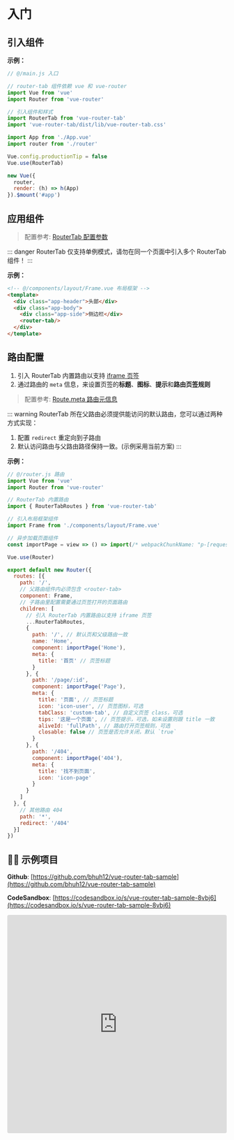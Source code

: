 # 入门

## 引入组件

**示例：**

``` javascript {8,9,15}
// @/main.js 入口

// router-tab 组件依赖 vue 和 vue-router
import Vue from 'vue'
import Router from 'vue-router'

// 引入组件和样式
import RouterTab from 'vue-router-tab'
import 'vue-router-tab/dist/lib/vue-router-tab.css'

import App from './App.vue'
import router from './router'

Vue.config.productionTip = false
Vue.use(RouterTab)

new Vue({
  router,
  render: (h) => h(App)
}).$mount('#app')

```

## 应用组件

> 配置参考: [RouterTab 配置参数](../../api/README.md#routertab-配置参数)

::: danger
RouterTab 仅支持单例模式，请勿在同一个页面中引入多个 RouterTab 组件！
:::

**示例：**

``` html {6}
<!-- @/components/layout/Frame.vue 布局框架 -->
<template>
  <div class="app-header">头部</div>
  <div class="app-body">
    <div class="app-side">侧边栏</div>
    <router-tab/>
  </div>
</template>
```

## 路由配置

1. 引入 RouterTab 内置路由以支持 [iframe 页签](iframe.md)
2. 通过路由的 `meta` 信息，来设置页签的**标题**、**图标**、**提示**和**路由页签规则**

> 配置参考: [Route.meta 路由元信息](../../api/README.md#route-meta-路由元信息)

::: warning
RouterTab 所在父路由必须提供能访问的默认路由，您可以通过两种方式实现：
1. 配置 `redirect` 重定向到子路由
2. 默认访问路由与父路由路径保持一致。(示例采用当前方案)
:::

**示例：**

``` javascript {6,9,18,20,22,24,26,36,37,38,39,40,41}
// @/router.js 路由
import Vue from 'vue'
import Router from 'vue-router'

// RouterTab 内置路由
import { RouterTabRoutes } from 'vue-router-tab'

// 引入布局框架组件
import Frame from './components/layout/Frame.vue'

// 异步加载页面组件
const importPage = view => () => import(/* webpackChunkName: "p-[request]" */ `./views/${view}.vue`)

Vue.use(Router)

export default new Router({
  routes: [{
    path: '/',
    // 父路由组件内必须包含 <router-tab>
    component: Frame,
    // 子路由里配置需要通过页签打开的页面路由
    children: [      
      // 引入 RouterTab 内置路由以支持 iframe 页签
      ...RouterTabRoutes,
      {
        path: '/', // 默认页和父级路由一致
        name: 'Home',
        component: importPage('Home'),
        meta: {
          title: '首页' // 页签标题
        }
      }, {
        path: '/page/:id',
        component: importPage('Page'),
        meta: {
          title: '页面', // 页签标题
          icon: 'icon-user', // 页签图标，可选
          tabClass: 'custom-tab', // 自定义页签 class，可选
          tips: '这是一个页面', // 页签提示，可选，如未设置则跟 title 一致
          aliveId: 'fullPath', // 路由打开页签规则，可选
          closable: false // 页签是否允许关闭，默认 `true`
        }
      }, {
        path: '/404',
        component: importPage('404'),
        meta: {
          title: '找不到页面',
          icon: 'icon-page'
        }
      }
    ]
  }, {
    // 其他路由 404
    path: '*',
    redirect: '/404'
  }]
})
```

## 👨‍💻 示例项目

**Github**: [https://github.com/bhuh12/vue-router-tab-sample](https://github.com/bhuh12/vue-router-tab-sample)

**CodeSandbox**: [https://codesandbox.io/s/vue-router-tab-sample-8vbj6](https://codesandbox.io/s/vue-router-tab-sample-8vbj6)

<iframe
  src="https://codesandbox.io/embed/vue-router-tab-sample-8vbj6?fontsize=14&hidenavigation=1&theme=dark"
  style="width:100%; height:500px; border:0; border-radius: 4px; overflow:hidden;"
  title="vue-router-tab-sample"
  allow="geolocation; microphone; camera; midi; vr; accelerometer; gyroscope; payment; ambient-light-sensor; encrypted-media; usb"
  sandbox="allow-modals allow-forms allow-popups allow-scripts allow-same-origin"
></iframe>
